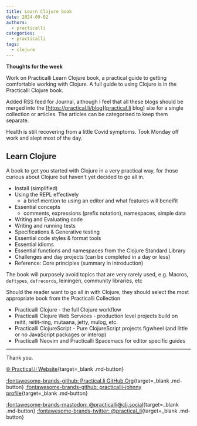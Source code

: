 ```yaml
---
title: Learn Clojure book
date: 2024-09-02
authors:
  - practicalli
categories:
  - practicalli
tags:
  - clojure
---
```


**Thoughts for the week**

Work on Practicalli Learn Clojure book, a practical guide to getting comfortable working with Clojure.  A full guide to using Clojure is in the Practicalli Clojure book.

Added RSS feed for Journal, although I feel that all these blogs should be merged into the [https://practical.li/blog](practical.li blog) site for a single collection or articles.  The articles can be categorised to keep them separate.

Health is still recovering from a little Covid symptoms.  Took Monday off work and slept most of the day.

<!-- more -->


## Learn Clojure

A book to get you started with Clojure in a very practical way, for those curious about Clojure but haven't yet decided to go all in.

- Install (simplified)
- Using the REPL effectively
  - a brief mention to using an editor and what features will beneifit
- Essential concepts
  - comments, expressions (prefix notation), namespaces, simple data
- Writing and Evaluating code
- Writing and running tests
- Specifications & Generative testing
- Essential code styles & format tools
- Essential idioms
- Essential functions and namespaces from the Clojure Standard Library
- Challenges and day projects (can be completed in a day or less)
- Reference: Core principles (summary in introduction)

The book will purposely avoid topics that are very rarely used, e.g. Macros, `deftypes`, `defrecords`, leiningen, community libraries, etc

Should the reader want to go all in with Clojure, they should select the most appropriate book from the Practicalli Collection

- Practicalli Clojure - the full Clojure workflow
- Practicalli Clojure Web Services - production level projects build on reitit, reitit-ring, mutaana, jetty, mulog, etc.
- Practicalli ClojureScript - Pure ClojureScript projects figwheel (and little or no JavaScript packages or interop)
- Practicalli Neovim and Practicalli Spacemacs for editor specific guides


---
Thank you.

[:globe_with_meridians: Practical.li Website](https://practical.li){target=_blank .md-button}

[:fontawesome-brands-github: Practical.li GitHub Org](https://github.com/practicalli){target=_blank .md-button}
[:fontawesome-brands-github: practicalli-johnny profile](https://github.com/practicalli-johnny){target=_blank .md-button}

[:fontawesome-brands-mastodon: @practicalli@clj.social](https://clj.social/@practicalli){target=_blank .md-button}
[:fontawesome-brands-twitter: @practical_li](https://twitter.com/practcial_li){target=_blank .md-button}
